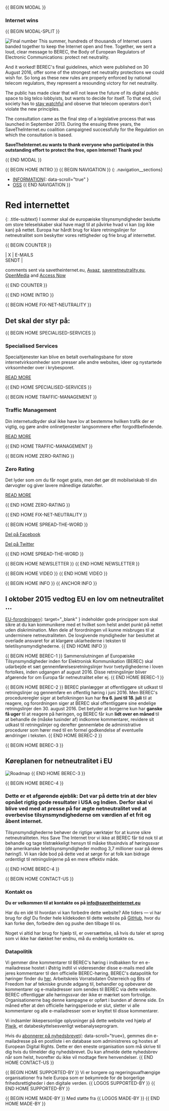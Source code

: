 {{ BEGIN MODAL }}
### Internet wins
{{ BEGIN MODAL-SPLIT }}

![Final number](/images/final-number.png)
This summer, hundreds of thousands of Internet users banded together to keep the Internet open and free. Together, we sent a loud, clear message to BEREC, the Body of European Regulators of Electronic Communications: protect net neutrality. 

And it worked! BEREC's final guidelines, which were published on 30 August 2016, offer some of the strongest net neutrality protections we could wish for. So long as these new rules are properly enforced by national telecom regulators, they represent a resounding victory for net neutrality. 

The public has made clear that will not leave the future of its digital public space to big telco lobbyists, but wants to decide for itself. To that end, civil society has to [stay watchful](https://respectmynet.eu/) and observe that telecom operators don't violate the new principles.

The consultation came as the final step of a legislative process that was launched in September 2013. During the ensuing three years, the SaveTheInternet.eu coalition campaigned successfully for the Regulation on which the consultation is based.

**SaveTheInternet.eu wants to thank everyone who participated in this outstanding effort to protect the free, open Internet! Thank you!**

{{ END MODAL }}

{{ BEGIN HOME INTRO }}
{{ BEGIN NAVIGATION }}
{: .navigation__sections}
- [INFORMATION](#info){: data-scroll="true" }
- [OSS](faq)
{{ END NAVIGATION }}

# Red internettet

{: .title-subtext}
I sommer skal de europæiske tilsynsmyndigheder beslutte om store teleselskaber skal have magt til at påvirke hvad vi kan (og ikke kan) på nettet. Europa har hårdt brug for klare retningslinjer for netneutralitet som beskytter vores rettigheder og frie brug af internettet.

{{ BEGIN COUNTER }}

| X | E-MAILS <br> SENDT |

comments sent via savetheinternet.eu, [Avaaz](https://secure.avaaz.org/en/save_the_internet_eu_loc_2016/), [savenetneutrality.eu](https://actionnetwork.org/petitions/save-eu-net-neutrality), [OpenMedia](https://act.openmedia.org/TollBooth/) and [Access Now](https://act.accessnow.org/ea-action/action?ea.client.id=1921&ea.campaign.id=51950)

{{ END COUNTER }}

{{ END HOME INTRO }}

{{ BEGIN HOME FIX-NET-NEUTRALITY }}

## Det skal der styr på:

{{ BEGIN HOME SPECIALISED-SERVICES }}

### Specialised Services

Specialtjenester kan blive en betalt overhalingsbane for store internetvirksomheder som presser alle andre websites, ideer og nystartede virksomheder over i krybesporet.

[READ MORE](faq/#what-are-specialised-services)

{{ END HOME SPECIALISED-SERVICES }}

{{ BEGIN HOME TRAFFIC-MANAGEMENT }}

### Traffic Management

Din internetudbyder skal ikke have lov at bestemme hvilken trafik der er vigtig, og gøre andre onlinetjenester langsommere efter forgodtbefindende.

[READ MORE](faq/#what-is-traffic-management)

{{ END HOME TRAFFIC-MANAGEMENT }}

{{ BEGIN HOME ZERO-RATING }}

### Zero Rating

Det lyder som om du får noget gratis, men det gør dit mobilselskab til din dørvogter og giver lavere månedlige datalofter.

[READ MORE](faq/#what-is-zero-rating)

{{ END HOME ZERO-RATING }}

{{ END HOME FIX-NET-NEUTRALITY }}

{{ BEGIN HOME SPREAD-THE-WORD }}

[Del på Facebook](http://www.facebook.com/sharer.php?u=https://savetheinternet.eu/da/)

[Del på Twitter](https://twitter.com/intent/tweet?text=Help%20save%20the%20internet.%20Tell%20your%20regulator%20to%20safeguard%20net%20neutrality.%20http%3A%2F%2Fwww.savetheinternet.eu%2F%20%23SaveTheInternet)

{{ END HOME SPREAD-THE-WORD }}

{{ BEGIN HOME NEWSLETTER }}
{{ END HOME NEWSLETTER }}

{{ BEGIN HOME VIDEO }}
{{ END HOME VIDEO }}

{{ BEGIN HOME INFO }}
{{ ANCHOR INFO }}

## I oktober 2015 vedtog EU en lov om netneutralitet ...
[EU-forordningen](http://eur-lex.europa.eu/legal-content/EN/TXT/?uri=CELEX:32015R2120){: target="_blank" } indeholder gode principper som skal sikre at du kan kommunikere med et hvilket som helst andet punkt på nettet uden diskrimination. Men dele af forordningen vil kunne misbruges til at underminere netneutraliteten. De lovgivende myndigheder har besluttet at overlade ansvaret for at klargøre uklarhederne i teksten til teletilsynsmyndighederne.
{{ END HOME INFO }}


{{ BEGIN HOME BEREC-1 }}
Sammenslutningen af Europæiske Tilsynsmyndigheder inden for Elektronisk Kommunikation (BEREC) skal udarbejde et sæt gennemførelsesretningslinjer hvor tvetydighederne i loven fortolkes, inden udgangen af august 2016. Disse retningslinjer bliver afgørende for om Europa får netneutralitet eller ej.
{{ END HOME BEREC-1 }}

{{ BEGIN HOME BEREC-2 }}
BEREC planlægger at offentliggøre sit udkast til retningslinjer og gennemføre en offentlig høring i juni 2016. Men BEREC's procedureregler siger at befolkningen kun har __fra 6. juni til 18. juli__ til at reagere, og forordningen siger at BEREC skal offentliggøre sine endelige retningslinjer den 30. august 2016. Det betyder at borgerne kun har __ganske få uger__ til at reagere på høringen, og BEREC får kun __lidt over en måned__ til at behandle de (måske tusinder af) indkomne kommentarer, revidere sit udkast til retningslinjer og derefter gennemløbe de administrative procedurer som hører med til en formel godkendelse af eventuelle ændringer i teksten.
{{ END HOME BEREC-2 }}

{{ BEGIN HOME BEREC-3 }}
## Køreplanen for netneutralitet i EU
![Roadmap](./images/net_neutrality_roadmap.svg)
{{ END HOME BEREC-3 }}

{{ BEGIN HOME BEREC-4 }}
### __Dette er et afgørende øjeblik: Det var på dette trin at der blev opnået rigtig gode resultater i USA og Indien. Derfor skal vi blive ved med at presse på for ægte netneutralitet ved at overbevise tilsynsmyndighederne om værdien af et frit og åbent internet.__

Tilsynsmyndighederne behøver de rigtige værktøjer for at kunne sikre netneutraliteten. Hos Save The Internet tror vi ikke at BEREC får tid nok til at behandle og tage tilstrækkeligt hensyn til måske titusindvis af høringssvar (de amerikanske teletilsynsmyndigheder modtog 3,7 millioner svar på deres høring!). Vi kan råde bod på dette ved at sørge for at folk kan bidrage ordentligt til retningslinjerne på en mere effektiv måde.

{{ END HOME BEREC-4 }}

{{ BEGIN HOME CONTACT-US }}
### Kontakt os

__Du er velkommen til at kontakte os på [info@savetheinternet.eu](mailto:info@savetheinternet.eu)__

Har du en idé til hvordan vi kan forbedre dette website? Alle tiders — vi har brug for dig! Du finder hele kildekoden til dette website på [GitHub](https://github.com/Netzfreiheit/STI-UI), hvor du kan forke den, forbedre den og pushe den tilbage til os.

Noget vi altid har brug for hjælp til, er oversættelse, så hvis du taler et sprog som vi ikke har dækket her endnu, må du endelig kontakte os.

### Datapolitik

Vi gemmer dine kommentarer til BEREC's høring i indbakken for en e-mailadresse hostet i Østrig indtil vi videresender disse e-mails med alle jeres kommentarer til den officielle BEREC-høring. BEREC's datapolitik for høringer finder du [her](http://berec.europa.eu/eng/document_register/subject_matter/berec_office/download/0/4615-privacy-statement-berec-office-policy-do_0.pdf). Arbeitskreis Vorratsdaten Österreich og Bits of Freedom har af tekniske grunde adgang til, behandler og opbevarer de kommentarer og e-mailadresser som sendes til BEREC via dette website. BEREC offentliggør alle høringssvar der ikke er mærket som fortrolige. Organisationerne bag denne kampagne er opført i bunden af denne side. En måned efter at den officielle høringsperiode er slut, sletter vi alle kommentarer og alle e-mailadresser som er knyttet til disse kommentarer.

Vi indsamler ikkepersonlige oplysninger på dette website ved hjælp af [Piwik](https://piwik.org/), et databeskyttelsesvenligt webanalyseprogram.

Hvis du [abonnerer på nyhedsbrevet](#subscribe-to-newsletter){: data-scroll="true«}, gemmes din e-mailadresse på en postliste i en database som administreres og hostes af European Digital Rights. Dette er den eneste organisation som må skrive til dig hvis du tilmelder dig nyhedsbrevet. Du kan afmelde dette nyhedsbrev når som helst, hvorefter du ikke vil modtage flere henvendelser.
{{ END HOME CONTACT-US }}

{{ BEGIN HOME SUPPORTED-BY }}
Vi er borgere og regeringsuafhængige organisationer fra hele Europa som er bekymrede for de borgerlige frihedsrettigheder i den digitale verden.
{{ LOGOS SUPPORTED-BY }}
{{ END HOME SUPPORTED-BY }}

{{ BEGIN HOME MADE-BY }}
Med støtte fra
{{ LOGOS MADE-BY }}
{{ END HOME MADE-BY }}
